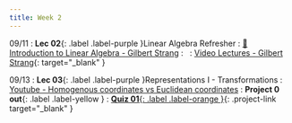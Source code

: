 ```yaml
---
title: Week 2
---
```


09/11
: **Lec 02**{: .label .label-purple }Linear Algebra Refresher
    : [📖 Introduction to Linear Algebra - Gilbert Strang](https://math.mit.edu/~gs/linearalgebra/ila6/indexila6.html)
: &nbsp;
    : [Video Lectures - Gilbert Strang](https://ocw.mit.edu/courses/18-06-linear-algebra-spring-2010/video_galleries/video-lectures/){: target="_blank" }

09/13
: **Lec 03**{: .label .label-purple }Representations I - Transformations
    : [Youtube - Homogenous coordinates vs Euclidean coordinates](https://youtu.be/PvEl63t-opM)
: **Project 0 out**{: .label .label-yellow }
: [**Quiz 01**{: .label .label-orange }](https://www.gradescope.com/courses/611231){: .project-link target="_blank" }

<!-- 
09/11
: **Lec 02**{: .label .label-purple }[Linear Algebra Refresher](/CSCI5551-Fall23-S2/assets/slides/lec02_linear_algebra_refresher.pdf){: target="_blank" }
    : [📖 Introduction to Linear Algebra - Gilbert Strang](https://math.mit.edu/~gs/linearalgebra/ila6/indexila6.html)
: &nbsp;
    : [Video Lectures - Gilbert Strang](https://ocw.mit.edu/courses/18-06-linear-algebra-spring-2010/video_galleries/video-lectures/){: target="_blank" }

09/13
: **Lec 03**{: .label .label-purple }[Representations I - Transformations](/CSCI5551-Fall23-S2/assets/slides/lec03_representations_1_transformations.pdf){: target="_blank" }
    : [Youtube - Homogenous coordinates vs Euclidean coordinates](https://youtu.be/PvEl63t-opM)
: **Project 0 out**{: .label .label-yellow }
: [**Quiz 01**{: .label .label-orange }](https://www.gradescope.com/courses/611231){: .project-link target="_blank" } -->